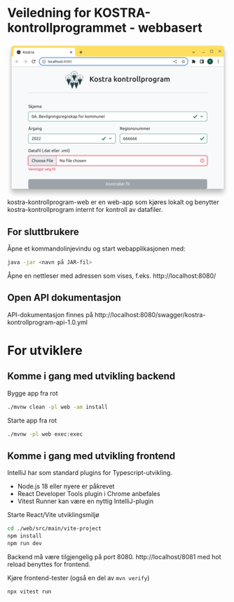 # **Veiledning for KOSTRA-kontrollprogrammet - webbasert**

![img.png](img.png)
kostra-kontrollprogram-web er en web-app som kjøres lokalt og benytter kostra-kontrollprogram internt for kontroll av
datafiler.

## For sluttbrukere

Åpne et kommandolinjevindu og start webapplikasjonen med:
```bash
java -jar <navn på JAR-fil>
```

Åpne en nettleser med adressen som vises, f.eks. http://localhost:8080/

## Open API dokumentasjon

API-dokumentasjon finnes på http://localhost:8080/swagger/kostra-kontrollprogram-api-1.0.yml

# For utviklere

## Komme i gang med utvikling backend 

Bygge app fra rot
```bash
./mvnw clean -pl web -am install
```

Starte app fra rot
```bash
./mvnw -pl web exec:exec
```

## Komme i gang med utvikling frontend

IntelliJ har som standard plugins for Typescript-utvikling.

- Node.js 18 eller nyere er påkrevet
- React Developer Tools plugin i Chrome anbefales
- Vitest Runner kan være en nyttig IntelliJ-plugin

Starte React/Vite utviklingsmiljø
```bash
cd ./web/src/main/vite-project
npm install
npm run dev
```
Backend må være tilgjengelig på port 8080. http://localhost/8081 med hot reload benyttes for frontend.

Kjøre frontend-tester (også en del av `mvn verify`)
```bash
npx vitest run
```


